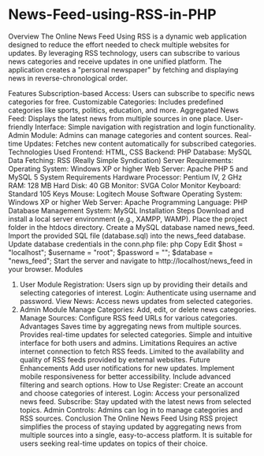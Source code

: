 # News-Feed-using-RSS-in-PHP
Overview
The Online News Feed Using RSS is a dynamic web application designed to reduce the effort needed to check multiple websites for updates. By leveraging RSS technology, users can subscribe to various news categories and receive updates in one unified platform. The application creates a "personal newspaper" by fetching and displaying news in reverse-chronological order.

Features
Subscription-based Access: Users can subscribe to specific news categories for free.
Customizable Categories: Includes predefined categories like sports, politics, education, and more.
Aggregated News Feed: Displays the latest news from multiple sources in one place.
User-friendly Interface: Simple navigation with registration and login functionality.
Admin Module: Admins can manage categories and content sources.
Real-time Updates: Fetches new content automatically for subscribed categories.
Technologies Used
Frontend: HTML, CSS
Backend: PHP
Database: MySQL
Data Fetching: RSS (Really Simple Syndication)
Server Requirements:
Operating System: Windows XP or higher
Web Server: Apache
PHP 5 and MySQL 5
System Requirements
Hardware
Processor: Pentium IV, 2 GHz
RAM: 128 MB
Hard Disk: 40 GB
Monitor: SVGA Color Monitor
Keyboard: Standard 105 Keys
Mouse: Logitech Mouse
Software
Operating System: Windows XP or higher
Web Server: Apache
Programming Language: PHP
Database Management System: MySQL
Installation Steps
Download and install a local server environment (e.g., XAMPP, WAMP).
Place the project folder in the htdocs directory.
Create a MySQL database named news_feed.
Import the provided SQL file (database.sql) into the news_feed database.
Update database credentials in the conn.php file:
php
Copy
Edit
$host = "localhost";
$username = "root";
$password = "";
$database = "news_feed";
Start the server and navigate to http://localhost/news_feed in your browser.
Modules
1. User Module
Registration: Users sign up by providing their details and selecting categories of interest.
Login: Authenticate using username and password.
View News: Access news updates from selected categories.
2. Admin Module
Manage Categories: Add, edit, or delete news categories.
Manage Sources: Configure RSS feed URLs for various categories.
Advantages
Saves time by aggregating news from multiple sources.
Provides real-time updates for selected categories.
Simple and intuitive interface for both users and admins.
Limitations
Requires an active internet connection to fetch RSS feeds.
Limited to the availability and quality of RSS feeds provided by external websites.
Future Enhancements
Add user notifications for new updates.
Implement mobile responsiveness for better accessibility.
Include advanced filtering and search options.
How to Use
Register: Create an account and choose categories of interest.
Login: Access your personalized news feed.
Subscribe: Stay updated with the latest news from selected topics.
Admin Controls: Admins can log in to manage categories and RSS sources.
Conclusion
The Online News Feed Using RSS project simplifies the process of staying updated by aggregating news from multiple sources into a single, easy-to-access platform. It is suitable for users seeking real-time updates on topics of their choice.

